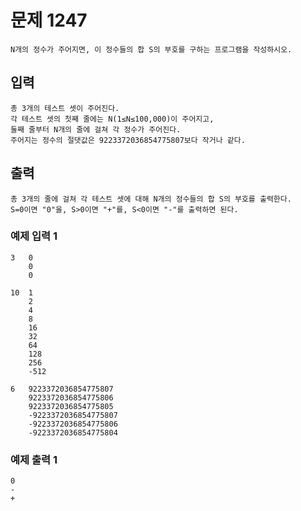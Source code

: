 # 문제 1247 <B-3>
    N개의 정수가 주어지면, 이 정수들의 합 S의 부호를 구하는 프로그램을 작성하시오.

## 입력
    총 3개의 테스트 셋이 주어진다.
    각 테스트 셋의 첫째 줄에는 N(1≤N≤100,000)이 주어지고, 
    둘째 줄부터 N개의 줄에 걸쳐 각 정수가 주어진다. 
    주어지는 정수의 절댓값은 9223372036854775807보다 작거나 같다.

## 출력
    총 3개의 줄에 걸쳐 각 테스트 셋에 대해 N개의 정수들의 합 S의 부호를 출력한다. 
    S=0이면 "0"을, S>0이면 "+"를, S<0이면 "-"를 출력하면 된다.

### 예제 입력 1
    3   0
        0
        0

    10  1
        2
        4
        8
        16
        32
        64
        128
        256
        -512

    6   9223372036854775807
        9223372036854775806
        9223372036854775805
        -9223372036854775807
        -9223372036854775806
        -9223372036854775804
### 예제 출력 1
    0
    -
    +